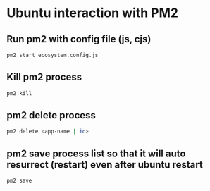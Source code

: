 # Ubuntu interaction with PM2

## Run pm2 with config file (js, cjs)

```bash
pm2 start ecosystem.config.js
```

## Kill pm2 process

```bash
pm2 kill
```

## pm2 delete process

```bash
pm2 delete <app-name | id>
```

## pm2 save process list so that it will auto resurrect (restart) even after ubuntu restart

```bash
pm2 save
```
